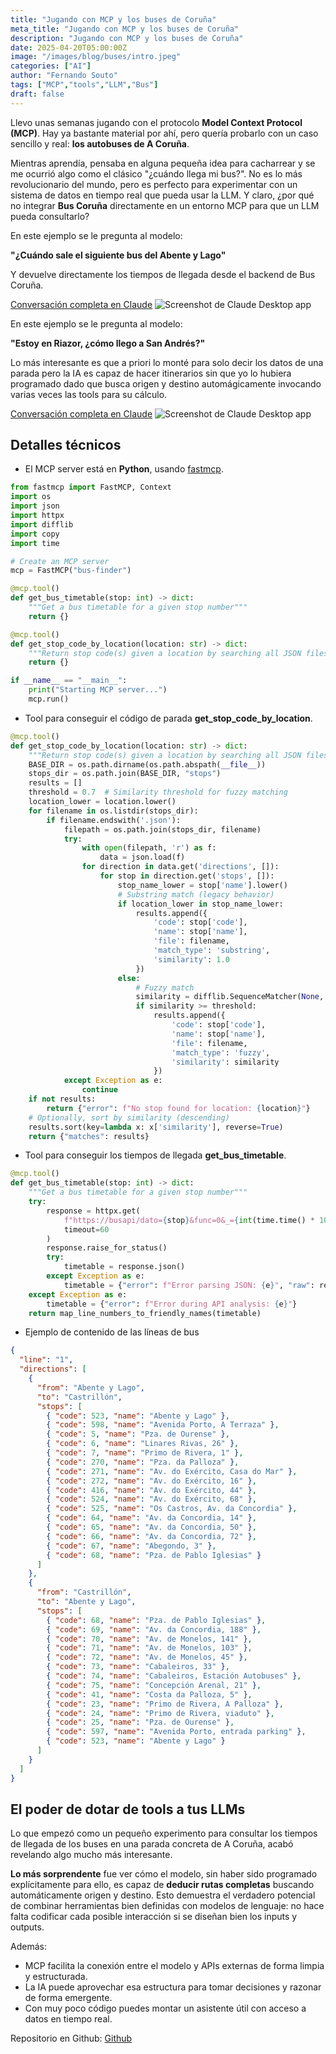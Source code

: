 ```yaml
---
title: "Jugando con MCP y los buses de Coruña"
meta_title: "Jugando con MCP y los buses de Coruña"
description: "Jugando con MCP y los buses de Coruña"
date: 2025-04-20T05:00:00Z
image: "/images/blog/buses/intro.jpeg"
categories: ["AI"]
author: "Fernando Souto"
tags: ["MCP","tools","LLM","Bus"]
draft: false
---
```


Llevo unas semanas jugando con el protocolo **Model Context Protocol (MCP)**. Hay ya bastante material por ahí, pero quería probarlo con un caso sencillo y real: **los autobuses de A Coruña**.

Mientras aprendía, pensaba en alguna pequeña idea para cacharrear y se me ocurrió algo como el clásico "¿cuándo llega mi bus?".
No es lo más revolucionario del mundo, pero es perfecto para experimentar con un sistema de datos en tiempo real que pueda usar la LLM. Y claro, ¿por qué no integrar **Bus Coruña** directamente en un entorno MCP para que un LLM pueda consultarlo?

En este ejemplo se le pregunta al modelo:

**"¿Cuándo sale el siguiente bus del Abente y Lago"**

Y devuelve directamente los tiempos de llegada desde el backend de Bus Coruña.

[Conversación completa en Claude](https://claude.ai/share/6dbf72ea-921c-40b6-a593-4c6c8dcf95c5)
![Screenshot de Claude Desktop app](/images/blog/buses/calude-conversation.png)

En este ejemplo se le pregunta al modelo:

**"Estoy en Riazor, ¿cómo llego a San Andrés?"**

Lo más interesante es que a priori lo monté para solo decir los datos de una parada pero la IA es capaz de hacer itinerarios sin que yo lo hubiera programado dado que busca origen y destino automágicamente invocando varias veces las tools para su cálculo.

[Conversación completa en Claude](https://claude.ai/share/dccbf7e7-66ed-4492-b8bc-a140cff63eae)
![Screenshot de Claude Desktop app](/images/blog/buses/claude-conversation-complex.png)

## Detalles técnicos

- El MCP server está en **Python**, usando [fastmcp](https://github.com/jlowin/fastmcp).

```python
from fastmcp import FastMCP, Context
import os
import json
import httpx
import difflib
import copy
import time

# Create an MCP server
mcp = FastMCP("bus-finder")

@mcp.tool()
def get_bus_timetable(stop: int) -> dict:
    """Get a bus timetable for a given stop number"""
    return {}

@mcp.tool()
def get_stop_code_by_location(location: str) -> dict:
    """Return stop code(s) given a location by searching all JSON files in the stops directory. Uses fuzzy matching for similar names."""
    return {}

if __name__ == "__main__":
    print("Starting MCP server...")
    mcp.run()
```

- Tool para conseguir el código de parada **get_stop_code_by_location**.

```python
@mcp.tool()
def get_stop_code_by_location(location: str) -> dict:
    """Return stop code(s) given a location by searching all JSON files in the stops directory. Uses fuzzy matching for similar names."""
    BASE_DIR = os.path.dirname(os.path.abspath(__file__))
    stops_dir = os.path.join(BASE_DIR, "stops")
    results = []
    threshold = 0.7  # Similarity threshold for fuzzy matching
    location_lower = location.lower()
    for filename in os.listdir(stops_dir):
        if filename.endswith('.json'):
            filepath = os.path.join(stops_dir, filename)
            try:
                with open(filepath, 'r') as f:
                    data = json.load(f)
                for direction in data.get('directions', []):
                    for stop in direction.get('stops', []):
                        stop_name_lower = stop['name'].lower()
                        # Substring match (legacy behavior)
                        if location_lower in stop_name_lower:
                            results.append({
                                'code': stop['code'],
                                'name': stop['name'],
                                'file': filename,
                                'match_type': 'substring',
                                'similarity': 1.0
                            })
                        else:
                            # Fuzzy match
                            similarity = difflib.SequenceMatcher(None, location_lower, stop_name_lower).ratio()
                            if similarity >= threshold:
                                results.append({
                                    'code': stop['code'],
                                    'name': stop['name'],
                                    'file': filename,
                                    'match_type': 'fuzzy',
                                    'similarity': similarity
                                })
            except Exception as e:
                continue
    if not results:
        return {"error": f"No stop found for location: {location}"}
    # Optionally, sort by similarity (descending)
    results.sort(key=lambda x: x['similarity'], reverse=True)
    return {"matches": results}
```

- Tool para conseguir los tiempos de llegada **get_bus_timetable**.

```python
@mcp.tool()
def get_bus_timetable(stop: int) -> dict:
    """Get a bus timetable for a given stop number"""
    try:
        response = httpx.get(
            f"https://busapi/dato={stop}&func=0&_={int(time.time() * 1000)}",
            timeout=60
        )
        response.raise_for_status()
        try:
            timetable = response.json()
        except Exception as e:
            timetable = {"error": f"Error parsing JSON: {e}", "raw": response.text}
    except Exception as e:
        timetable = {"error": f"Error during API analysis: {e}"}
    return map_line_numbers_to_friendly_names(timetable)
```


- Ejemplo de contenido de las líneas de bus 

```json
{
  "line": "1",
  "directions": [
    {
      "from": "Abente y Lago",
      "to": "Castrillón",
      "stops": [
        { "code": 523, "name": "Abente y Lago" },
        { "code": 598, "name": "Avenida Porto, A Terraza" },
        { "code": 5, "name": "Pza. de Ourense" },
        { "code": 6, "name": "Linares Rivas, 26" },
        { "code": 7, "name": "Primo de Rivera, 1" },
        { "code": 270, "name": "Pza. da Palloza" },
        { "code": 271, "name": "Av. do Exército, Casa do Mar" },
        { "code": 272, "name": "Av. do Exército, 16" },
        { "code": 416, "name": "Av. do Exército, 44" },
        { "code": 524, "name": "Av. do Exército, 68" },
        { "code": 525, "name": "Os Castros, Av. da Concordia" },
        { "code": 64, "name": "Av. da Concordia, 14" },
        { "code": 65, "name": "Av. da Concordia, 50" },
        { "code": 66, "name": "Av. da Concordia, 72" },
        { "code": 67, "name": "Abegondo, 3" },
        { "code": 68, "name": "Pza. de Pablo Iglesias" }
      ]
    },
    {
      "from": "Castrillón",
      "to": "Abente y Lago",
      "stops": [
        { "code": 68, "name": "Pza. de Pablo Iglesias" },
        { "code": 69, "name": "Av. da Concordia, 188" },
        { "code": 70, "name": "Av. de Monelos, 141" },
        { "code": 71, "name": "Av. de Monelos, 103" },
        { "code": 72, "name": "Av. de Monelos, 45" },
        { "code": 73, "name": "Cabaleiros, 33" },
        { "code": 74, "name": "Cabaleiros, Estación Autobuses" },
        { "code": 75, "name": "Concepción Arenal, 21" },
        { "code": 41, "name": "Costa da Palloza, 5" },
        { "code": 23, "name": "Primo de Rivera, A Palloza" },
        { "code": 24, "name": "Primo de Rivera, viaduto" },
        { "code": 25, "name": "Pza. de Ourense" },
        { "code": 597, "name": "Avenida Porto, entrada parking" },
        { "code": 523, "name": "Abente y Lago" }
      ]
    }
  ]
}
```

## El poder de dotar de tools a tus LLMs

Lo que empezó como un pequeño experimento para consultar los tiempos de llegada de los buses en una parada concreta de A Coruña, acabó revelando algo mucho más interesante.


**Lo más sorprendente** fue ver cómo el modelo, sin haber sido programado explícitamente para ello, es capaz de **deducir rutas completas** buscando automáticamente origen y destino. Esto demuestra el verdadero potencial de combinar herramientas bien definidas con modelos de lenguaje: no hace falta codificar cada posible interacción si se diseñan bien los inputs y outputs.

Además:

- MCP facilita la conexión entre el modelo y APIs externas de forma limpia y estructurada.
- La IA puede aprovechar esa estructura para tomar decisiones y razonar de forma emergente.
- Con muy poco código puedes montar un asistente útil con acceso a datos en tiempo real.

Repositorio en Github: [Github](https://github.com/ficiverson/mcp-bus-coruna)


